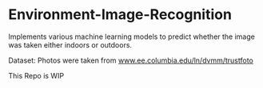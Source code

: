 # Environment-Image-Recognition
Implements various machine learning models to predict whether the image was taken either indoors or outdoors.

Dataset: Photos were taken from www.ee.columbia.edu/ln/dvmm/trustfoto

This Repo is WIP
